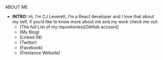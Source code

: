 ABOUT ME

- **INTRO:**  Hi, I’m CJ Leverett, I’m a React developer and I love that about my self, if you’d like to know more about me and my work check me out:
  - (The full List of my repositories)[GitHub account]
  - (My Blog)
  - (Linked IN)
  - (Twitter)
  - (Facebook)
  - (Freelance Website)
